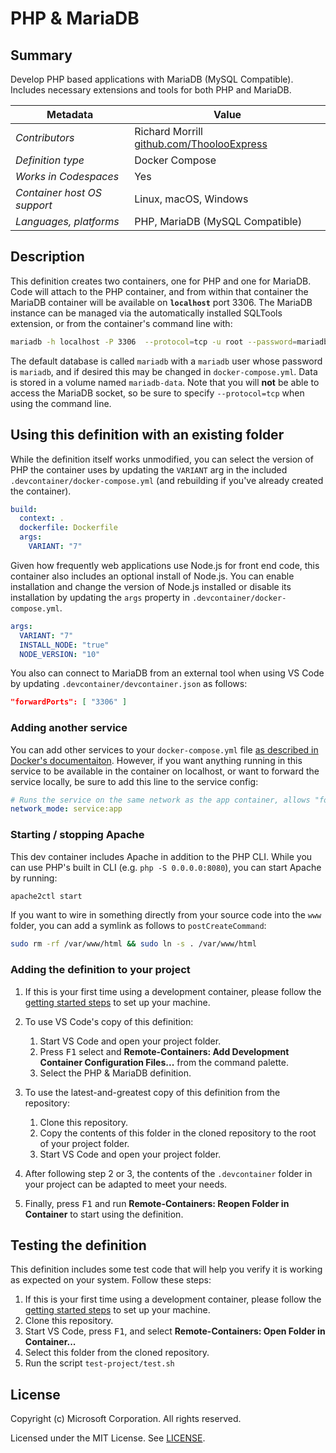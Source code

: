 # PHP & MariaDB

## Summary

Develop PHP based applications with MariaDB (MySQL Compatible).  Includes necessary extensions and tools for both PHP and MariaDB.

| Metadata | Value |  
|----------|-------|
| *Contributors* | Richard Morrill [github.com/ThoolooExpress](https://github.com/ThoolooExpress) |
| *Definition type* | Docker Compose |
| *Works in Codespaces* | Yes |
| *Container host OS support* | Linux, macOS, Windows |
| *Languages, platforms* | PHP, MariaDB (MySQL Compatible) |

## Description

This definition creates two containers, one for PHP and one for MariaDB.  Code will attach to the PHP container, and from within that container the MariaDB container will be available on **`localhost`** port 3306. The MariaDB instance can be managed via the automatically installed SQLTools extension, or from the container's command line with:

```bash
mariadb -h localhost -P 3306  --protocol=tcp -u root --password=mariadb -D mariadb
```

The default database is called `mariadb` with a `mariadb` user whose password is `mariadb`, and if desired this may be changed in `docker-compose.yml`. Data is stored in a volume named `mariadb-data`. Note that you will **not** be able to access the MariaDB socket, so be sure to specify `--protocol=tcp` when using the command line.

## Using this definition with an existing folder

While the definition itself works unmodified, you can select the version of PHP the container uses by updating the `VARIANT` arg in the included `.devcontainer/docker-compose.yml` (and rebuilding if you've already created the container).

```yaml
build:
  context: .
  dockerfile: Dockerfile
  args:
    VARIANT: "7"
```

Given how frequently web applications use Node.js for front end code, this container also includes an optional install of Node.js. You can enable installation and change the version of Node.js installed or disable its installation by updating the `args` property in `.devcontainer/docker-compose.yml`.

```yaml
args:
  VARIANT: "7"
  INSTALL_NODE: "true"
  NODE_VERSION: "10"
```

You also can connect to MariaDB from an external tool when using VS Code by updating `.devcontainer/devcontainer.json` as follows:

```json
"forwardPorts": [ "3306" ]
```

### Adding another service

You can add other services to your `docker-compose.yml` file [as described in Docker's documentaiton](https://docs.docker.com/compose/compose-file/#service-configuration-reference). However, if you want anything running in this service to be available in the container on localhost, or want to forward the service locally, be sure to add this line to the service config:

```yaml
# Runs the service on the same network as the app container, allows "forwardPorts" in devcontainer.json function.
network_mode: service:app
```

### Starting / stopping Apache

This dev container includes Apache in addition to the PHP CLI. While you can use PHP's built in CLI (e.g. `php -S 0.0.0.0:8080`), you can start Apache by running:

```bash
apache2ctl start
```

If you want to wire in something directly from your source code into the `www` folder, you can add a symlink as follows to `postCreateCommand`:

```bash
sudo rm -rf /var/www/html && sudo ln -s . /var/www/html
```

### Adding the definition to your project

1. If this is your first time using a development container, please follow the [getting started steps](https://aka.ms/vscode-remote/containers/getting-started) to set up your machine.

2. To use VS Code's copy of this definition:
   1. Start VS Code and open your project folder.
   2. Press <kbd>F1</kbd> select and **Remote-Containers: Add Development Container Configuration Files...** from the command palette.
   3. Select the PHP & MariaDB definition.

3. To use the latest-and-greatest copy of this definition from the repository:
   1. Clone this repository.
   2. Copy the contents of this folder in the cloned repository to the root of your project folder.
   3. Start VS Code and open your project folder.

4. After following step 2 or 3, the contents of the `.devcontainer` folder in your project can be adapted to meet your needs.

5. Finally, press <kbd>F1</kbd> and run **Remote-Containers: Reopen Folder in Container** to start using the definition.

## Testing the definition

This definition includes some test code that will help you verify it is working as expected on your system. Follow these steps:

1. If this is your first time using a development container, please follow the [getting started steps](https://aka.ms/vscode-remote/containers/getting-started) to set up your machine.
2. Clone this repository.
3. Start VS Code, press <kbd>F1</kbd>, and select **Remote-Containers: Open Folder in Container...**
4. Select this folder from the cloned repository.
5. Run the script `test-project/test.sh`

## License

Copyright (c) Microsoft Corporation. All rights reserved.

Licensed under the MIT License. See [LICENSE](https://github.com/Microsoft/vscode-dev-containers/blob/master/LICENSE).
